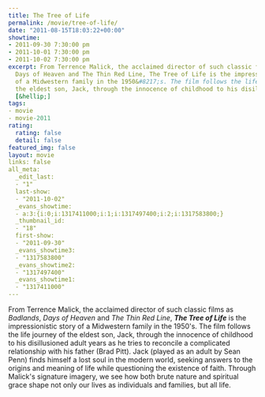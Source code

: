 ```yaml
---
title: The Tree of Life
permalink: /movie/tree-of-life/
date: "2011-08-15T18:03:22+00:00"
showtime:
- 2011-09-30 7:30:00 pm
- 2011-10-01 7:30:00 pm
- 2011-10-02 7:30:00 pm
excerpt: From Terrence Malick, the acclaimed director of such classic films as Badlands,
  Days of Heaven and The Thin Red Line, The Tree of Life is the impressionistic story
  of a Midwestern family in the 1950&#8217;s. The film follows the life journey of
  the eldest son, Jack, through the innocence of childhood to his disillusioned adult
  [&hellip;]
tags:
- movie
- movie-2011
rating:
  rating: false
  detail: false
featured_img: false
layout: movie
links: false
all_meta:
  _edit_last:
  - "1"
  last-show:
  - "2011-10-02"
  _evans_showtime:
  - a:3:{i:0;i:1317411000;i:1;i:1317497400;i:2;i:1317583800;}
  _thumbnail_id:
  - "18"
  first-show:
  - "2011-09-30"
  _evans_showtime3:
  - "1317583800"
  _evans_showtime2:
  - "1317497400"
  _evans_showtime1:
  - "1317411000"
---
```


From Terrence Malick, the acclaimed director of such classic films as *Badlands*, *Days of Heaven* and *The Thin Red Line*, ***The Tree of Life*** is the impressionistic story of a Midwestern family in the 1950's. The film follows the life journey of the eldest son, Jack, through the innocence of childhood to his disillusioned adult years as he tries to reconcile a complicated relationship with his father (Brad Pitt). Jack (played as an adult by Sean Penn) finds himself a lost soul in the modern world, seeking answers to the origins and meaning of life while questioning the existence of faith. Through Malick's signature imagery, we see how both brute nature and spiritual grace shape not only our lives as individuals and families, but all life.